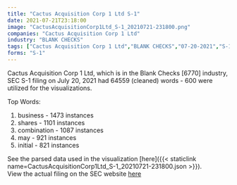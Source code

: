 ```yaml
---
title: "Cactus Acquisition Corp 1 Ltd S-1"
date: 2021-07-21T23:18:00
image: "CactusAcquisitionCorp1Ltd_S-1_20210721-231800.png"
companies: "Cactus Acquisition Corp 1 Ltd"
industry: "BLANK CHECKS"
tags: ["Cactus Acquisition Corp 1 Ltd","BLANK CHECKS","07-20-2021","S-1"]
forms: "S-1"
---
```

Cactus Acquisition Corp 1 Ltd, which is in the Blank Checks [6770] industry, SEC S-1 filing on July 20, 2021 had 64559 (cleaned) words - 600 were utilized for the visualizations.

Top Words:
1. business - 1473 instances
2. shares - 1101 instances
3. combination - 1087 instances
4. may - 921 instances
5. initial - 821 instances


See the parsed data used in the visualization [here]({{< staticlink name=CactusAcquisitionCorp1Ltd_S-1_20210721-231800.json >}}).  
View the actual filing on the SEC website [here](https://www.sec.gov/Archives/edgar/data/1865861/0001213900-21-037688.txt)